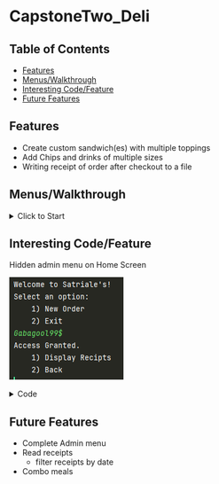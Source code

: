 # CapstoneTwo_Deli

## Table of Contents

- [Features](#features)
- [Menus/Walkthrough](#menus/walthrough)
- [Interesting Code/Feature](#interesting-code/feature)
- [Future Features](#future-features)

## Features

- Create custom sandwich(es) with multiple toppings
- Add Chips and drinks of multiple sizes
- Writing receipt of order after checkout to a file


## Menus/Walkthrough
<details>
<summary>Click to Start</summary>

### Home Screen
![HomeScreen.png](images/HomeScreen.png)

<details>
<summary>New Order</summary>

### Order Screen
![OrderScreen.png](images/OrderScreen.png)

<details>
<summary>Add Sandwich</summary>

![AddSandwich.png](images/AddSandwich.png)

</details>

<details>
<summary>Add Drink</summary>

![AddDrink.png](images/AddDrink.png)

</details>

<details>
<summary>Add Chips</summary>

![AddChips.png](images/AddChips.png)

</details>

<details>
<summary>Checkout</summary>

![CheckOut.png](images/CheckOut.png)

</details>

<details>
<summary>Cancel Order</summary>

![CancelOrder.png](images/CancelOrder.png)

</details>

</details>

<details>
<summary>Exit</summary>

### Exit Screen
![Exit.png](images/Exit.png)
</details>

</details>

## Interesting Code/Feature
Hidden admin menu on Home Screen

![AdminMenu.png](images/AdminMenu.png)
<details>
<summary>Code</summary>

![HomeScren().png](images/HomeScren().png)

![AdminMenu().png](images/AdminMenu().png)![img.png](img.png)
</details>


## Future Features

- Complete Admin menu
- Read receipts
  - filter receipts by date
- Combo meals